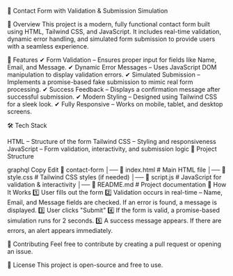 🚀 Contact Form with Validation & Submission Simulation

📌 Overview
This project is a modern, fully functional contact form built using HTML, Tailwind CSS, and JavaScript. It includes real-time validation, dynamic error handling, and simulated form submission to provide users with a seamless experience.

🎯 Features
✔ Form Validation – Ensures proper input for fields like Name, Email, and Message.
✔ Dynamic Error Messages – Uses JavaScript DOM manipulation to display validation errors.
✔ Simulated Submission – Implements a promise-based fake submission to mimic real form processing.
✔ Success Feedback – Displays a confirmation message after successful submission.
✔ Modern Styling – Designed using Tailwind CSS for a sleek look.
✔ Fully Responsive – Works on mobile, tablet, and desktop screens.

🛠️ Tech Stack

HTML – Structure of the form
Tailwind CSS – Styling and responsiveness
JavaScript – Form validation, interactivity, and submission logic
📂 Project Structure

graphql
Copy
Edit
📁 contact-form
│── 📄 index.html    # Main HTML file
│── 📄 style.css     # Tailwind CSS styles (if needed)
│── 📄 script.js     # JavaScript for validation & interactivity
│── 📄 README.md     # Project documentation
🚀 How It Works
1️⃣ User fills out the form
2️⃣ Validation occurs in real-time – Name, Email, and Message fields are checked. If an error is found, a message is displayed.
3️⃣ User clicks "Submit"
4️⃣ If the form is valid, a promise-based simulation runs for 2 seconds.
5️⃣ A success message appears. If there are errors, an alert appears immediately.

🤝 Contributing
Feel free to contribute by creating a pull request or opening an issue.

📜 License
This project is open-source and free to use.
